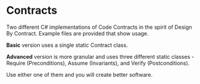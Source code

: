 Contracts
=========

Two different C# implementations of Code Contracts in the spirit of Design By Contract. Example files are provided that show usage.

**Basic** version uses a single static Contract class.

**Advanced** version is more granular and uses three different static classes - Require (Preconditions), Assume (Invariants), and Verify (Postconditions).

Use either one of them and you will create better software.


